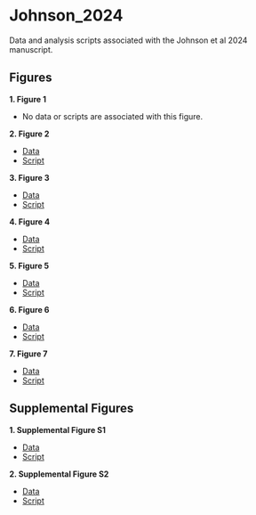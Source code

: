 # Johnson_2024
Data and analysis scripts associated with the Johnson et al 2024 manuscript.


## Figures

**1. Figure 1**

- No data or scripts are associated with this figure.


**2. Figure 2**

- [Data](https://github.com/riddlenc/Johnson_2024/blob/main/Figure2_data.zip)
- [Script](https://github.com/riddlenc/Johnson_2024/blob/main/Figure2_script)


**3. Figure 3**

- [Data](https://github.com/riddlenc/Johnson_2024/blob/main/Figure3_data.zip)
- [Script](https://github.com/riddlenc/Johnson_2024/blob/main/Figure3_script)

     
**4. Figure 4**

- [Data](https://github.com/riddlenc/Johnson_2024/blob/main/QMR_master.xlsx)
- [Script](https://github.com/riddlenc/Johnson_2024/blob/main/Figure4_script)


**5. Figure 5**

- [Data](https://github.com/riddlenc/Johnson_2024/blob/main/QMR_master.xlsx)
- [Script](https://github.com/riddlenc/Johnson_2024/blob/main/Figure5_script)


**6. Figure 6**

- [Data](https://github.com/riddlenc/Johnson_2024/blob/main/Figure6_data.zip)
- [Script](https://github.com/riddlenc/Johnson_2024/blob/main/Figure6_script)


**7. Figure 7**

- [Data](https://github.com/riddlenc/Johnson_2024/blob/main/Figure7_data.zip)
- [Script](https://github.com/riddlenc/Johnson_2024/blob/main/Figure7_script)


## Supplemental Figures

**1. Supplemental Figure S1**

- [Data](https://github.com/riddlenc/Johnson_2024/blob/main/FigureS1_data.zip)
- [Script](https://github.com/riddlenc/Johnson_2024/blob/main/FigureS1_script)

**2. Supplemental Figure S2**

- [Data](https://github.com/riddlenc/Johnson_2024/blob/main/FigureS2_data.zip)
- [Script](https://github.com/riddlenc/Johnson_2024/blob/main/FigureS2_script)

